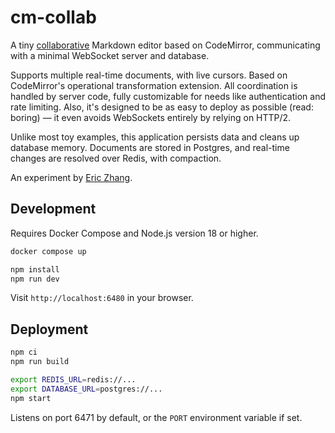 # cm-collab

A tiny [collaborative](https://codemirror.net/examples/collab/) Markdown editor
based on CodeMirror, communicating with a minimal WebSocket server and database.

Supports multiple real-time documents, with live cursors. Based on CodeMirror's
operational transformation extension. All coordination is handled by server
code, fully customizable for needs like authentication and rate limiting. Also,
it's designed to be as easy to deploy as possible (read: boring) — it even
avoids WebSockets entirely by relying on HTTP/2.

Unlike most toy examples, this application persists data and cleans up database
memory. Documents are stored in Postgres, and real-time changes are resolved
over Redis, with compaction.

An experiment by [Eric Zhang](https://www.ekzhang.com/).

## Development

Requires Docker Compose and Node.js version 18 or higher.

```bash
docker compose up

npm install
npm run dev
```

Visit `http://localhost:6480` in your browser.

## Deployment

```bash
npm ci
npm run build

export REDIS_URL=redis://...
export DATABASE_URL=postgres://...
npm start
```

Listens on port 6471 by default, or the `PORT` environment variable if set.
